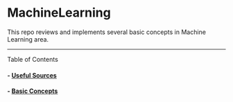 # MachineLearning

This repo reviews and implements several basic concepts in Machine Learning area.

----

Table of Contents

#### - [Useful Sources](UsefulSource.md)
#### - [Basic Concepts](basic.md)
